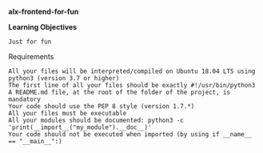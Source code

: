 __alx-frontend-for-fun__

__Learning Objectives__

    Just for fun



Requirements


    All your files will be interpreted/compiled on Ubuntu 18.04 LTS using python3 (version 3.7 or higher)
    The first line of all your files should be exactly #!/usr/bin/python3
    A README.md file, at the root of the folder of the project, is mandatory
    Your code should use the PEP 8 style (version 1.7.*)
    All your files must be executable
    All your modules should be documented: python3 -c 'print(__import__("my_module").__doc__)'
    Your code should not be executed when imported (by using if __name__ == "__main__":)
    
